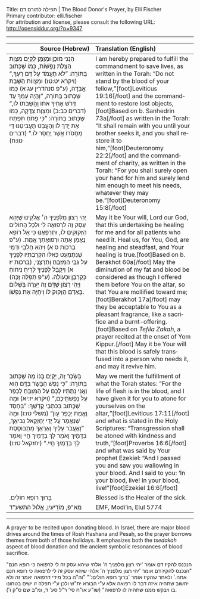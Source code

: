 <html>
<head></head>
<body>
Title: תפילה לתורם דם | The Blood Donor's Prayer, by Elli Fischer<br />
Primary contributor: elli.fischer<br />
For attribution and license, please consult the following URL: <a href="http://opensiddur.org/?p=9347">http://opensiddur.org/?p=9347</a>
<p />
<hr />

<table style="margin-left: auto;margin-right: auto;" class="draggable">
<thead><tr><th id="x" style="text-align: right;">Source (Hebrew)</th><th style="text-align: left;">Translation (English)</th></tr></thead>
<tbody>
<tr>
<td style="vertical-align:top;" width="46%">
<div class="liturgy" lang="he">
הִנְנִי מוּכָן וּמְזֻמָּן לְקַיֵּם מִצְוַת הַצָּלַת נְפָשׁוֹת,
כְּמוֹ שֶׁכָּתוּב בַּתּוֹרָה:
”לֹא תַעֲמֹד עַל דַּם רֵעֶךָ,“ <span class="citation">(ויקרא יט:טז)</span> 
וּמִצְווֹת הַשָּׁבַת אֲבֵדָה, <span class="citation">(ע"פ סנהדרין עג א)</span> 
כְּמוֹ שֶׁכָּתוּב בַּתּוֹרָה, 
”וְהָיָה עִמְּךָ עַד דְּרֹשׁ אָחִיךָ אֹתוֹ 
וַהֲשֵׁבֹתוֹ לוֹ,“ <span class="citation">(דברים כב:ב)</span> 
וּמִצְוַת צְדָקָה,
כְּמוֹ שֶׁכָּתוּב בַּתּוֹרָה:
”כִּי פָתֹחַ תִּפְתַּח אֶת יָדְךָ לוֹ 
וְהַעֲבֵט תַּעֲבִיטֶנּוּ דֵּי מַחְסֹרוֹ אֲשֶׁר יֶחְסַר לוֹ.“ <span class="citation">(דברים טו:ח)</span>
</span></div></td>
 
<td style="vertical-align:top;">
<div class="english" lang="en">
I am hereby prepared to fulfill the commandment to save lives, 
as written in the Torah: 
“Do not stand by the blood of your fellow,”[foot]Leviticus 19:16[/foot] 
and the commandment to restore lost objects,[foot]Based on b. Sanhedrin 73a[/foot] 
as written in the Torah: 
“It shall remain with you until your brother seeks it, 
and you shall restore it to him,”[foot]Deuteronomy 22:2[/foot] 
and the commandment of charity, 
as written in the Torah: 
“For you shall surely open your hand for him 
and surely lend him enough to meet his needs, whatever they may be.”[foot]Deuteronomy 15:8[/foot]
</div></td></tr>


<tr><td style="vertical-align:top;">
<div class="liturgy" lang="he">
יְהִי רָצוֹן מִלְּפָנֶיךָ ה׳ אֱלֹקֵינוּ
שֶׁיְּהֵא עֵסֶק זֶה לִרְפוּאָה לִי
וּלְכָל הַחוֹלִים הַזְּקוּקִים לוֹ,
וּתְרַפְּאֶנּוּ
כִּי אֵל רוֹפֵא נֶאֱמָן אַתָּה
וּרְפוּאָתְךָ אֱמֶת. <span class="citation">(ע"פ ברכות ס א)</span> 
וִיהֵא חֲלָבִי וּדְמֵי שֶׁנִּתְמַעֵט
כְּאִלּוּ הִקְרַבְתִּיו לְפָנֶיךָ עַל גַּבֵּי הַמִּזְבֵּחַ
וְתַרְצָנֵי, <span class="citation">(ברכות יז א)</span> 
וִיקֻבַּל לְפָנֶיךָ לְרֵיחַ נִיחוֹחַ
כְּקָרְבָּן וּכְעוֹלֶה. <span class="citation">(ע"פ תְּפִלָּה זָכָּה)</span> 
וַיְהִי רָצוֹן שֶׁדָּם זֶה
יֵעָרֶה בַּשָּׁלוֹם בְּאָדָם הַזָּקוּק לוֹ
וְיִחְיֶה אֶת נַפְשׁוֹ.
</span></div></td>
 
<td style="vertical-align:top;">
<div class="english" lang="en">
May it be Your will, Lord our God, 
that this undertaking be healing for me 
and for all patients who need it. 
Heal us, 
for You, God, are healing and steadfast, 
and Your healing is true.[foot]Based on b. Berakhot 60a[/foot] 
May the diminution of my fat and blood be considered 
as though I offered them before You on the altar, 
so that You are mollified toward me;[foot]Berakhot 17a[/foot] 
may they be acceptable to You as a pleasant fragrance, 
like a sacrifice and a burnt-offering.[foot]Based on <em>Tefila Zakah</em>, a prayer recited at the onset of Yom Kippur.[/foot] 
May it be Your will that this blood 
is safely transfused into a person who needs it, 
and may it revive him.
</div></td></tr>


<tr><td style="vertical-align:top;">
<div class="liturgy" lang="he">
בִּשְׂכָר זֶה, יְקֻיַּם בְּנוֹ מָה שֶׁכָּתוּב בַּתּוֹרָה:
”כִּי נֶפֶשׁ הַבָּשָׂר בַּדָּם הִוא 
וַאֲנִי נְתַתִּיו לָכֶם עַל הַמִּזְבֵּחַ לְכַפֵּר עַל נַפְשֹׁתֵיכֶם,“ <span class="citation">(ויקרא יז:יא)</span> 
וּמָה שֶׁכָּתוּב בְּכִתְבֵי קָדְשֶׁךָ:
”בְּחֶסֶד וֶאֱמֶת יְכֻפַּר עָוֺן“ <span class="citation">(משלי טז:ו)</span>
וּמָה שֶׁנֶּאֱמַר עַל יְדֵי יְחֶזְקֵאל נְבִיאֶךָ,
”וָאֶעֱבֹר עָלַיִךְ וָאֶרְאֵךְ מִתְבּוֹסֶסֶת בְּדָמָיִךְ 
וָאֹמַר לָךְ בְּדָמַיִךְ חֲיִי וָאֹמַר לָךְ בְּדָמַיִךְ חֲיִי.“ <span class="citation">(יחזקאל  טז:ו)</span>
</span></div></td>
 
<td style="vertical-align:top;">
<div class="english" lang="en">
May we merit the fulfillment of what the Torah states: 
“For the life of flesh is in the blood, 
and I have given it for you to atone for yourselves on the altar,”[foot]Leviticus 17:11[/foot] 
and what is stated in the Holy Scriptures: 
“Transgression shall be atoned with kindness and truth,”[foot]Proverbs 16:6[/foot] 
and what was said by Your prophet Ezekiel: 
“And I passed you and saw you wallowing in your blood. 
And I said to you: ‘In your blood, live! In your blood, live!”[foot]Ezekiel 16:6[/foot]
</div></td></tr>


<tr><td style="vertical-align:top;">
<div class="liturgy" lang="he">
בָּרוּךְ רוֹפֵא חוֹלִים.‏
</span></div></td>
 
<td style="vertical-align:top;">
<div class="english" lang="en">
Blessed is the Healer of the sick.
</div></td></tr>


<tr><td style="vertical-align:top;">
<div class="liturgy" lang="he">
<span class="instruction">מא"פ, מוֹדִיעִין, אֱלוּל התשע"ד‏</span>
</span></div></td>
 
<td style="vertical-align:top;">
<div class="english" lang="en">
<span class="instruction">EMF, Modi’in, Elul 5774</span>
</div></td></tr>
</tbody></table>

<hr />

A prayer to be recited upon donating blood. In Israel, there are major blood drives around the times of Rosh Hashana and Pesaḥ, so the prayer borrows themes from both of those holidays. It emphasizes both the <em>tsedakah</em> aspect of blood donation and the ancient symbolic resonances of blood sacrifice.

<div class="hebrew" lang="he">
הנכנס להקיז דם אומר 'יהי רצון מלפניך ה' אלהי שיהא עסק זה לי לרפואה כי רופא חנם"  "הנכנס להקיז דם אומר 'יהי רצון מלפניך ה' אלהי שיהא עסק זה לי לרפואה כי רופא חנם אתה.' ולאחר שהקיז אומר 'ברוך רופא חולים:'" "וה"ה בכל מידי דרפואה יאמר זה ולא יחשוב שתהיה איזה דבר לו רפואה אלא ע"י הבורא ית"ש ולכן ע"י תפלה זו ישים בטחונו בו ויבקש ממנו שתהיה לו לרפואה" (שו"ע או"ח סי' ר"ל סע' ד, ומ"ב שם ס"ק ו').
</div>

&nbsp;
</body>
</html>